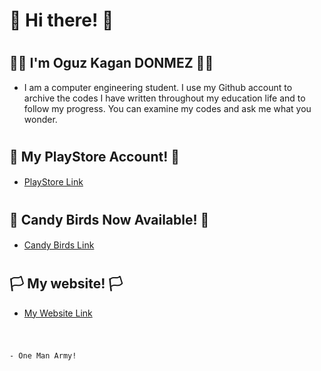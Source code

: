 # :triangular_flag_on_post: Hi there! :triangular_flag_on_post:

#

## :pirate_flag: I'm Oguz Kagan DONMEZ :pirate_flag:

* I am a computer engineering student. I use my Github account to archive the codes I have written throughout my education life and to follow my progress. You can examine my codes and ask me what you wonder.

#

## :crossed_flags: My PlayStore Account! :crossed_flags:

* [PlayStore Link](https://play.google.com/store/apps/dev?id=7530952113254800524) [<img alt="" width="16" height="16" img src="https://i1.wp.com/9to5google.com/wp-content/uploads/sites/4/2022/07/current-google-play-icon.jpg" />](https://play.google.com/store/apps/dev?id=7530952113254800524)

#

## :black_flag: Candy Birds Now Available! :black_flag:

* [Candy Birds Link](https://play.google.com/store/apps/details?id=com.UniversalGameStudios.CandyBirdsHalloweenSpecial) [<img alt="" width="16" height="16" img src="https://play-lh.googleusercontent.com/4lTqUnHH1IG3y9g6MdgrVteqWK5U_MELyQdMeMS7fYMPD1t4dsldhsJ-Qp9XnB-31BVZ=w240-h480-rw" />](https://play.google.com/store/apps/details?id=com.UniversalGameStudios.CandyBirdsHalloweenSpecial)

#

## :white_flag: My website! :white_flag:

* [My Website Link](https://okadonmez.github.io)

#

                                                                                                        - One Man Army!
